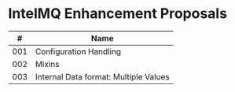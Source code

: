# IntelMQ Enhancement Proposals
|#|Name|
|---|---|
|001|Configuration Handling
|002|Mixins
|003|Internal Data format: Multiple Values
